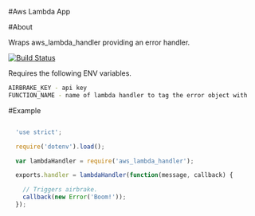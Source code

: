 #Aws Lambda App

#About

Wraps aws_lambda_handler providing an error handler.

[![Build Status](https://semaphoreci.com/api/v1/projects/553c8550-5a94-4e3b-8bb4-49df3678bd36/483484/badge.svg)](https://semaphoreci.com/lp/aws_lambda_app)

Requires the following ENV variables.

```bash
AIRBRAKE_KEY - api key
FUNCTION_NAME - name of lambda handler to tag the error object with
```

#Example

```js

  'use strict';

  require('dotenv').load();

  var lambdaHandler = require('aws_lambda_handler');

  exports.handler = lambdaHandler(function(message, callback) {

    // Triggers airbrake.
    callback(new Error('Boom!'));
  });

```
